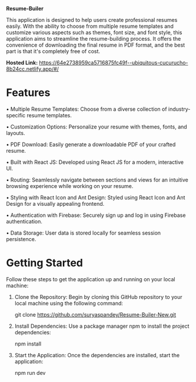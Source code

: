 **Resume-Builer**

This application is designed to help users create professional resumes easily. With the ability to choose from multiple resume templates and customize various aspects such as themes, font size, and font style, this application aims to streamline the resume-building process. It offers the convenience of downloading the final resume in PDF format, and the best part is that it's completely free of cost.

**Hosted Link:**
https://64e2738959ca5716875fc49f--ubiquitous-cucurucho-8b24cc.netlify.app/#/ 

# Features
•	Multiple Resume Templates:
    Choose from a diverse collection of industry-specific resume templates.

•	Customization Options:
    Personalize your resume with themes, fonts, and layouts.

•	PDF Download:
    Easily generate a downloadable PDF of your crafted resume.

•	Built with React JS:
    Developed using React JS for a modern, interactive UI.

•	Routing: 
    Seamlessly navigate between sections and views for an intuitive browsing experience while working on your resume.

•	Styling with React Icon and Ant Design:
    Styled using React Icon and Ant Design for a visually appealing frontend.

•	Authentication with Firebase:
    Securely sign up and log in using Firebase authentication.

•	Data Storage:
    User data is stored locally for seamless session persistence.

# Getting Started
Follow these steps to get the application up and running on your local machine:

1. Clone the Repository: Begin by cloning this GitHub repository to your local machine using the following command:
   
    git clone https://github.com/suryaspandey/Resume-Builer-New.git

2. Install Dependencies: Use a package manager npm to install the project dependencies:

    npm install

4. Start the Application: Once the dependencies are installed, start the application:

    npm run dev



